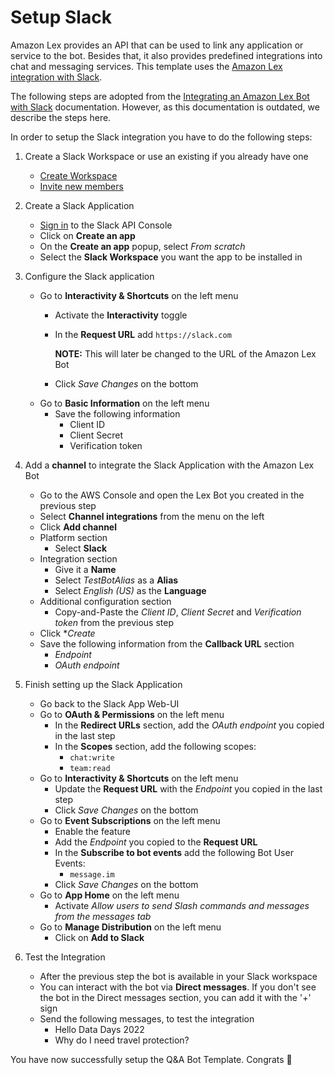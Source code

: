 # Setup Slack
Amazon Lex provides an API that can be used to link any application or service
to the bot. Besides that, it also provides predefined integrations into chat and
messaging services. This template uses the [Amazon Lex integration with
Slack](https://docs.aws.amazon.com/lex/latest/dg/slack-bot-association.html).

The following steps are adopted from the [Integrating an Amazon Lex Bot with
Slack](https://docs.aws.amazon.com/lex/latest/dg/slack-bot-association.html)
documentation. However, as this documentation is outdated, we describe the steps
here.

In order to setup the Slack integration you have to do the following steps:
1. Create a Slack Workspace or use an existing if you already have one
   * [Create Workspace](https://slack.com/help/articles/206845317-Create-a-Slack-workspace)
   * [Invite new members](https://slack.com/help/articles/201330256-Invite-new-members-to-your-workspace-Invite-new-members-to-your-workspace-Invite-new-members-to-your-workspace)

1. Create a Slack Application
   * [Sign in](http://api.slack.com) to the Slack API Console
   * Click on **Create an app**
   * On the **Create an app** popup, select *From scratch*
   * Select the **Slack Workspace** you want the app to be installed in

2. Configure the Slack application
   * Go to **Interactivity & Shortcuts** on the left menu
     * Activate the **Interactivity** toggle
     * In the **Request URL** add `https://slack.com`

       **NOTE:** This will later be changed to the URL of the Amazon Lex Bot
     * Click *Save Changes* on the bottom
   * Go to **Basic Information** on the left menu
     * Save the following information
       * Client ID
       * Client Secret
       * Verification token

1. Add a **channel** to integrate the Slack Application with the Amazon Lex Bot
   * Go to the AWS Console and open the Lex Bot you created in the previous step
   * Select **Channel integrations** from the menu on the left
   * Click **Add channel**
   * Platform section
     * Select **Slack**
   * Integration section
     * Give it a **Name**
     * Select *TestBotAlias* as a **Alias**
     * Select *English (US)* as the **Language**
   * Additional configuration section
     * Copy-and-Paste the *Client ID*, *Client Secret* and *Verification token*
       from the previous step
   * Click **Create*
   * Save the following information from the **Callback URL** section
     * *Endpoint*
     * *OAuth endpoint*

1. Finish setting up the Slack Application
   * Go back to the Slack App Web-UI
   * Go to **OAuth & Permissions** on the left menu
     * In the **Redirect URLs** section, add the *OAuth endpoint* you copied in
       the last step
     * In the **Scopes** section, add the following scopes:
       * `chat:write`
       * `team:read`
   * Go to **Interactivity & Shortcuts** on the left menu
     * Update the **Request URL** with the *Endpoint* you copied in the last
       step
     * Click *Save Changes* on the bottom
   * Go to **Event Subscriptions** on the left menu
     * Enable the feature
     * Add the *Endpoint* you copied to the **Request URL**
     * In the **Subscribe to bot events** add the following Bot User Events:
       * `message.im`
     * Click *Save Changes* on the bottom
   * Go to **App Home** on the left menu
     * Activate *Allow users to send Slash commands and messages from the
       messages tab*
   * Go to **Manage Distribution** on the left menu
     * Click on **Add to Slack**

1. Test the Integration
   * After the previous step the bot is available in your Slack workspace
   * You can interact with the bot via **Direct messages**. If you don't see the
     bot in the Direct messages section, you can add it with the '+' sign
   * Send the following messages, to test the integration
     * Hello Data Days 2022
     * Why do I need travel protection?

You have now successfully setup the Q&A Bot Template. Congrats 🚀
